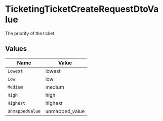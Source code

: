 # TicketingTicketCreateRequestDtoValue

The priority of the ticket.


## Values

| Name            | Value           |
| --------------- | --------------- |
| `Lowest`        | lowest          |
| `Low`           | low             |
| `Medium`        | medium          |
| `High`          | high            |
| `Highest`       | highest         |
| `UnmappedValue` | unmapped_value  |